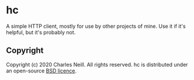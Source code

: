 # hc

A simple HTTP client, mostly for use by other projects of mine. Use it if it's helpful, but it's probably not.

## Copyright

Copyright (c) 2020 Charles Neill. All rights reserved. hc is distributed under an open-source [BSD licence](./LICENSE).
